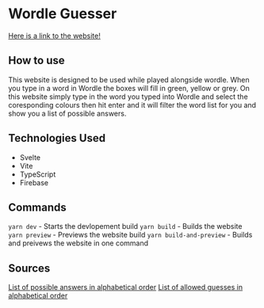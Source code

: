 # Wordle Guesser

[Here is a link to the website!](https://wordle-gusser.web.app/)

## How to use

This website is designed to be used while played alongside wordle. When you type in a word in Wordle the boxes will fill in green, yellow or grey. On this website simply type in the word you typed into Wordle and select the coresponding colours then hit enter and it will filter the word list for you and show you a list of possible answers.

## Technologies Used

- Svelte
- Vite
- TypeScript
- Firebase

## Commands

`yarn dev` - Starts the devlopement build
`yarn build` - Builds the website
`yarn preview` - Previews the website build
`yarn build-and-preview` - Builds and preivews the website in one command

## Sources

[List of possible answers in alphabetical order](https://gist.github.com/cfreshman/a7b776506c73284511034e63af1017ee)
[List of allowed guesses in alphabetical order](https://gist.github.com/cfreshman/40608e78e83eb4e1d60b285eb7e9732f)
